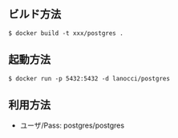 ## ビルド方法

`$ docker build -t xxx/postgres .`

## 起動方法

`$ docker run -p 5432:5432 -d lanocci/postgres`

## 利用方法

* ユーザ/Pass: postgres/postgres
